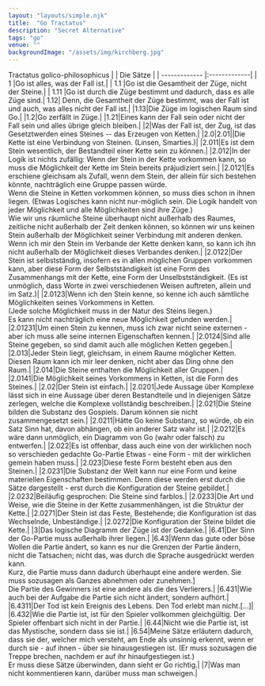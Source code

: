 ```yaml
---
layout: "layouts/simple.njk"
title:  "Go Tractatus"
description: "Secret Alternative"
tags: "go"
venue: ""
backgroundImage: "/assets/img/kirchberg.jpg"
---
```


Tractatus golico-philosophicus
|   | Die Sätze |
| ------------- |:-------------|
| 1     |Go ist alles, was der Fall ist.|
| 1.1 |Go ist die Gesamtheit der Züge, nicht der Steine.|
| 1.11 |Go ist durch die Züge bestimmt und dadurch, dass es alle Züge sind.|
1.12|	Denn, die Gesamtheit der Züge bestimmt, was der Fall ist und auch, was alles nicht der Fall ist.|
|1.13|Die Züge im logischen Raum sind Go.|
|1.2|Go zerfällt in Züge.|
|1.21|Eines kann der Fall sein oder nicht der Fall sein und alles übrige gleich bleiben.|
|2|Was der Fall ist, der Zug, ist das Gesetztwerden eines Steines -- das Erzeugen von Ketten.|
|2.0|2.01||Die Kette ist eine Verbindung von Steinen. (Linsen, Smarties.)|
|2.011|Es ist dem Stein wesentlich, der Bestandteil einer Kette sein zu können.|
|2.012|In der Logik ist nichts zufällig: Wenn der Stein in der Kette vorkommen kann, so muss die Möglichkeit der Kette im Stein bereits präjudiziert sein.|
|2.0121|Es erschiene gleichsam als Zufall, wenn dem Stein, der allein für sich bestehen könnte, nachträglich eine Gruppe passen würde.<br>Wenn die Steine in Ketten vorkommen können, so muss dies schon in ihnen liegen. (Etwas Logisches kann nicht nur-möglich sein. Die Logik handelt von jeder Möglichkeit und alle Möglichkeiten sind ihre Züge.)<br>Wie wir uns räumliche Steine überhaupt nicht außerhalb des Raumes, zeitliche nicht außerhalb der Zeit denken können, so können wir uns keinen Stein außerhalb der Möglichkeit seiner Verbindung mit anderen denken.<br>Wenn ich mir den Stein im Verbande der Kette denken kann, so kann ich ihn nicht außerhalb der Möglichkeit dieses Verbandes denken.|
|2.0122|Der Stein ist selbstständig, insofern es in allen möglichen Gruppen vorkommen kann, aber diese Form der Selbstständigkeit ist eine Form des Zusammenhangs mit der Kette, eine Form der Unselbstständigkeit. (Es ist unmöglich, dass Worte in zwei verschiedenen Weisen auftreten, allein und im Satz.)|
|2.0123|Wenn ich den Stein kenne, so kenne ich auch sämtliche Möglichkeiten seines Vorkommens in Ketten.<br>(Jede solche Möglichkeit muss in der Natur des Steins liegen.)<br>Es kann nicht nachträglich eine neue Möglichkeit gefunden werden.|
|2.01231|Um einen Stein zu kennen, muss ich zwar nicht seine externen - aber ich muss alle seine internen Eigenschaften kennen.|
|2.0124|Sind alle Steine gegeben, so sind damit auch alle möglichen Ketten gegeben.|
|2.013|Jeder Stein liegt, gleichsam, in einem Raume möglicher Ketten. Diesen Raum kann ich mir leer denken, nicht aber das Ding ohne den Raum.|
|2.014|Die Steine enthalten die Möglichkeit aller Gruppen.|
|2.0141|Die Möglichkeit seines Vorkommens in Ketten, ist die Form des Steines.|
|2.02|Der Stein ist einfach.|
|2.0201|Jede Aussage über Komplexe lässt sich in eine Aussage über deren Bestandteile und in diejenigen Sätze zerlegen, welche die Komplexe vollständig beschreiben.|
|2.021|Die Steine bilden die Substanz des Gospiels. Darum können sie nicht zusammengesetzt sein.|
|2.0211|Hätte Go keine Substanz, so würde, ob ein Satz Sinn hat, davon abhängen, ob ein anderer Satz wahr ist.|
|2.0212|Es wäre dann unmöglich, ein Diagramm  von Go (wahr oder falsch) zu entwerfen.|
|2.022|Es ist offenbar, dass auch eine von der wirklichen noch so verschieden gedachte Go-Partie Etwas - eine Form - mit der wirklichen gemein haben muss.|
|2.023|Diese feste Form besteht eben aus den Steinen.|
|2.0231|Die Substanz der Welt kann nur eine Form und keine materiellen Eigenschaften bestimmen. Denn diese werden erst durch die Sätze dargestellt - erst durch die Konfiguration der Steine gebildet.|
|2.0232|Beiläufig gesprochen: Die Steine sind farblos.|
|2.0233|Die Art und Weise, wie die Steine in der Kette zusammenhängen, ist die Struktur der Kette.|
|2.0271|Der Stein ist das Feste, Bestehende; die Konfiguration ist das Wechselnde, Unbeständige.|
|2.0272|Die Konfiguration der Steine bildet die Kette.|
|3|Das logische Diagramm der Züge ist der Gedanke.|
|6.41|Der Sinn der Go-Partie muss außerhalb ihrer liegen.|
|6.43|Wenn das gute oder böse Wollen die Partie ändert, so kann es nur die Grenzen der Partie ändern, nicht die Tatsachen; nicht das, was durch die Sprache ausgedrückt werden kann.<br>Kurz, die Partie muss dann dadurch überhaupt eine andere werden. Sie muss sozusagen als Ganzes abnehmen oder zunehmen.]<br>Die Partie des Gewinners ist eine andere als die des Verlierers.|
|6.431|Wie auch bei der Aufgabe die Partie sich nicht ändert, sondern aufhört.|
|6.4311|Der Tod ist kein Ereignis des Lebens. Den Tod erlebt man nicht.[...]|
|6.432|Wie die Partie ist, ist für den Spieler vollkommen gleichgültig. Der Spieler offenbart sich nicht in der Partie.|
|6.44|Nicht wie die Partie ist, ist das Mystische, sondern dass sie ist.|
|6.54|Meine Sätze erläutern dadurch, dass sie der, welcher mich versteht, am Ende als unsinnig erkennt, wenn er durch sie - auf ihnen - über sie hinausgestiegen ist. (Er muss sozusagen die Treppe brechen, nachdem er auf ihr hinaufgestiegen ist.) <br>Er muss diese Sätze überwinden, dann sieht er Go richtig.|
|7|Was man nicht kommentieren kann, darüber muss man schweigen.|
